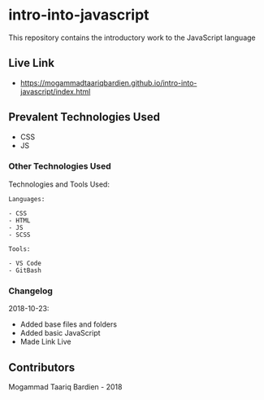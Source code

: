 # intro-into-javascript
This repository contains the introductory work to the JavaScript language

## Live Link
- https://mogammadtaariqbardien.github.io/intro-into-javascript/index.html

## Prevalent Technologies Used

 - CSS
 - JS

### Other Technologies Used

Technologies and Tools Used:

```
Languages:

- CSS
- HTML
- JS
- SCSS

```
```
Tools:

- VS Code
- GitBash

```

### Changelog

2018-10-23:
- Added base files and folders
- Added basic JavaScript
- Made Link Live

## Contributors

Mogammad Taariq Bardien - 2018

